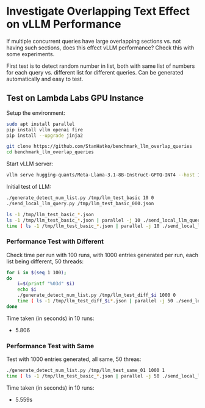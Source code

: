 # Investigate Overlapping Text Effect on vLLM Performance

If multiple concurrent queries have large overlapping sections vs. not having such sections,
does this effect vLLM performance? Check this with some experiments.

First test is to detect random number in list, both with same list of numbers for each query vs.
different list for different queries. Can be generated automatically and easy to test.


## Test on Lambda Labs GPU Instance

Setup the environment:

```bash
sudo apt install parallel
pip install vllm openai fire
pip install --upgrade jinja2

git clone https://github.com/StanHatko/benchmark_llm_overlap_queries
cd benchmark_llm_overlap_queries
```

Start vLLM server:

```bash
vllm serve hugging-quants/Meta-Llama-3.1-8B-Instruct-GPTQ-INT4 --host 127.0.0.1 --port 8000
```

Initial test of LLM:

```bash
./generate_detect_num_list.py /tmp/llm_test_basic 10 0
./send_local_llm_query.py /tmp/llm_test_basic_000.json

ls -1 /tmp/llm_test_basic_*.json
ls -1 /tmp/llm_test_basic_*.json | parallel -j 10 ./send_local_llm_query.py
time ( ls -1 /tmp/llm_test_basic_*.json | parallel -j 10 ./send_local_llm_query.py )
```

### Performance Test with Different

Check time per run with 100 runs, with 1000 entries generated per run,
each list being different, 50 threads:

```bash
for i in $(seq 1 100);
do
    i=$(printf "%03d" $i)
    echo $i
    ./generate_detect_num_list.py /tmp/llm_test_diff_$i 1000 0
    time ( ls -1 /tmp/llm_test_diff_$i*.json | parallel -j 50 ./send_local_llm_query.py ) >>~/time_results_diff.txt
done
```

Time taken (in seconds) in 10 runs:

* 5.806

### Performance Test with Same

Test with 1000 entries generated, all same, 50 threas:

```bash
./generate_detect_num_list.py /tmp/llm_test_same_01 1000 1
time ( ls -1 /tmp/llm_test_basic_*.json | parallel -j 50 ./send_local_llm_query.py )
```

Time taken (in seconds) in 10 runs: 

* 5.559s
